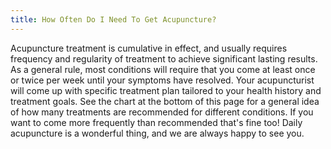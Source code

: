 ```yaml
---
title: How Often Do I Need To Get Acupuncture?
---
```


Acupuncture treatment is cumulative in effect, and usually requires frequency and regularity of treatment to achieve significant lasting results. As a general rule, most conditions will require that you come at least once or twice per week until your symptoms have resolved. Your acupuncturist will come up with specific treatment plan tailored to your health history and treatment goals. See the chart at the bottom of this page for a general idea of how many treatments are recommended for different conditions. If you want to come more frequently than recommended that's fine too! Daily acupuncture is a wonderful thing, and we are always happy to see you.